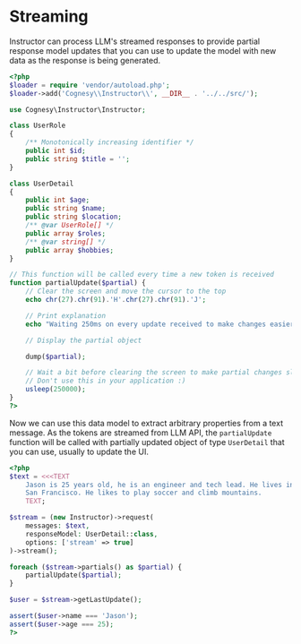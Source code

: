 # Streaming

Instructor can process LLM's streamed responses to provide partial response model
updates that you can use to update the model with new data as the response is being
generated.

```php
<?php
$loader = require 'vendor/autoload.php';
$loader->add('Cognesy\\Instructor\\', __DIR__ . '../../src/');

use Cognesy\Instructor\Instructor;

class UserRole
{
    /** Monotonically increasing identifier */
    public int $id;
    public string $title = '';
}

class UserDetail
{
    public int $age;
    public string $name;
    public string $location;
    /** @var UserRole[] */
    public array $roles;
    /** @var string[] */
    public array $hobbies;
}

// This function will be called every time a new token is received
function partialUpdate($partial) {
    // Clear the screen and move the cursor to the top
    echo chr(27).chr(91).'H'.chr(27).chr(91).'J';

    // Print explanation
    echo "Waiting 250ms on every update received to make changes easier to observe...\n";

    // Display the partial object

    dump($partial);

    // Wait a bit before clearing the screen to make partial changes slower.
    // Don't use this in your application :)
    usleep(250000);
}
?>
```
Now we can use this data model to extract arbitrary properties from a text message.
As the tokens are streamed from LLM API, the `partialUpdate` function will be called
with partially updated object of type `UserDetail` that you can use, usually to update
the UI.

```php
<?php
$text = <<<TEXT
    Jason is 25 years old, he is an engineer and tech lead. He lives in
    San Francisco. He likes to play soccer and climb mountains.
    TEXT;

$stream = (new Instructor)->request(
    messages: $text,
    responseModel: UserDetail::class,
    options: ['stream' => true]
)->stream();

foreach ($stream->partials() as $partial) {
    partialUpdate($partial);
}

$user = $stream->getLastUpdate();

assert($user->name === 'Jason');
assert($user->age === 25);
?>
```

